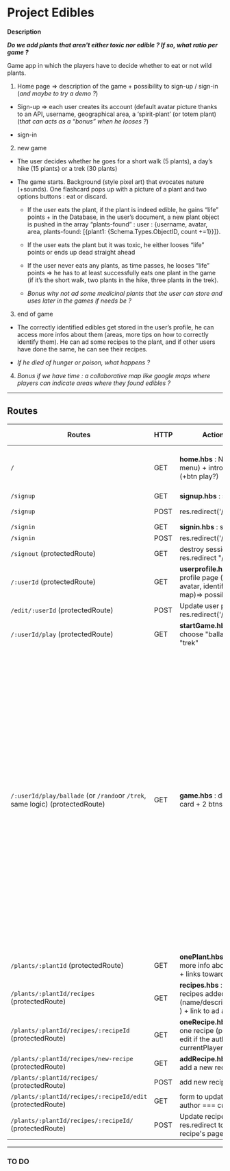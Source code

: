 # Project Edibles

**Description**
<br/>

_**Do we add plants that aren't either toxic nor edible ? If so, what ratio per game ?**_

Game app in which the players have to decide whether to eat or not wild plants.

1. Home page ⇒ description of the game + possibility to sign-up / sign-in (_and maybe to try a demo ?_)

- Sign-up ⇒ each user creates its account (default avatar picture thanks to an API, username, geographical area, a ‘spirit-plant’ (or totem plant) (t*hat can acts as a “bonus” when he looses ?*)

- sign-in

2. new game

- The user decides whether he goes for a short walk (5 plants), a day’s hike (15 plants) or a trek (30 plants)

- The game starts. Background (style pixel art) that evocates nature (+sounds). One flashcard pops up with a picture of a plant and two options buttons : eat or discard.

  - If the user eats the plant, if the plant is indeed edible, he gains “life” points + in the Database, in the user’s document, a new plant object is pushed in the array “plants-found” : user : {username, avatar, area, plants-found: [{plant1: {Schema.Types.ObjectID, count +=1}}]}.

  - If the user eats the plant but it was toxic, he either looses “life” points or ends up dead straight ahead

  - If the user never eats any plants, as time passes, he looses “life” points ⇒ he has to at least successfully eats one plant in the game (if it’s the short walk, two plants in the hike, three plants in the trek).

  - _Bonus why not ad some medicinal plants that the user can store and uses later in the games if needs be ?_

3. end of game

- The correctly identified edibles get stored in the user’s profile, he can access more infos about them (areas, more tips on how to correctly identify them). He can ad some recipes to the plant, and if other users have done the same, he can see their recipes.

- _If he died of hunger or poison, what happens ?_

4. _Bonus if we have time : a collaborative map like google maps where players can indicate areas where they found edibles ?_

---

## Routes

| Routes                                                                       | HTTP | Action/View                                                                                              | Client-side scripts                                                                                                                                                                                                                                                                                                                                                                                                                                                                                                                                                           | CSS                                                         |
| ---------------------------------------------------------------------------- | ---- | -------------------------------------------------------------------------------------------------------- | ----------------------------------------------------------------------------------------------------------------------------------------------------------------------------------------------------------------------------------------------------------------------------------------------------------------------------------------------------------------------------------------------------------------------------------------------------------------------------------------------------------------------------------------------------------------------------- | ----------------------------------------------------------- |
| `/`                                                                          | GET  | **home.hbs** : Nav (burger menu) + intro message (+btn play?)                                            |                                                                                                                                                                                                                                                                                                                                                                                                                                                                                                                                                                               | grid qui permet d'afficher/faire disparaître le burger menu |
| `/signup `                                                                   | GET  | **signup.hbs** : sign-up form                                                                            |                                                                                                                                                                                                                                                                                                                                                                                                                                                                                                                                                                               |                                                             |
| `/signup `                                                                   | POST | res.redirect('/:userId')                                                                                 | api call for avatar picture ?                                                                                                                                                                                                                                                                                                                                                                                                                                                                                                                                                 |                                                             |
| `/signin`                                                                    | GET  | **signin.hbs** : sign-in form                                                                            |                                                                                                                                                                                                                                                                                                                                                                                                                                                                                                                                                                               |
| `/signin`                                                                    | POST | res.redirect('/:userId/play')                                                                            |                                                                                                                                                                                                                                                                                                                                                                                                                                                                                                                                                                               |
| `/signout` (protectedRoute)                                                  | GET  | destroy session + res.redirect "/"                                                                       |                                                                                                                                                                                                                                                                                                                                                                                                                                                                                                                                                                               |
| `/:userId` (protectedRoute)                                                  | GET  | **userprofile.hbs** : User profile page (username, avatar, identified plants, map)=> possibility to edit | API request to display map                                                                                                                                                                                                                                                                                                                                                                                                                                                                                                                                                    |
| `/edit/:userId` (protectedRoute)                                             | POST | Update user profile + res.redirect('/:userId')                                                           |                                                                                                                                                                                                                                                                                                                                                                                                                                                                                                                                                                               |
| `/:userId/play` (protectedRoute)                                             | GET  | **startGame.hbs** : 3 btns to choose "ballade", "rando", "trek"                                          |                                                                                                                                                                                                                                                                                                                                                                                                                                                                                                                                                                               |
| `/:userId/play/ballade` (or `/rando`or `/trek`, same logic) (protectedRoute) | GET  | **game.hbs** : display flash card + 2 btns (discard/Eat)                                                 | Depending on the mode (rando, ballade ou trek), create an array CardsToPlay, randomly push X cards inside. Pop the first item on the list ==> currentCard . Use Axios to check in the DB if plant is edible/toxic. Variable "points" that changes based on that. Variable hasEaten increment by one each time the player eat an edible plant. If points === 0 OR currentCard.length === 0 => end of game. If points === 0 OR hasEaten too low => loose. Else win. Use Axios.post to increment the correctly identified plants in the DB. Redirect player towards profile page |
| `/plants/:plantId` (protectedRoute)                                          | GET  | **onePlant.hbs** : display more info about one plant + links towards recipes                             |                                                                                                                                                                                                                                                                                                                                                                                                                                                                                                                                                                               |
| `/plants/:plantId/recipes` (protectedRoute)                                  | GET  | **recipes.hbs** : list of recipes added by players (name/description/picture ) + link to ad a new recipe |                                                                                                                                                                                                                                                                                                                                                                                                                                                                                                                                                                               |
| `/plants/:plantId/recipes/:recipeId` (protectedRoute)                        | GET  | **oneRecipe.hbs** : detail of one recipe (possibility to edit if the author = currentPlayer)             |
| `/plants/:plantId/recipes/new-recipe` (protectedRoute)                       | GET  | **addRecipe.hbs** : form to add a new recipe                                                             |                                                                                                                                                                                                                                                                                                                                                                                                                                                                                                                                                                               |
| `/plants/:plantId/recipes/` (protectedRoute)                                 | POST | add new recipe in DB                                                                                     |                                                                                                                                                                                                                                                                                                                                                                                                                                                                                                                                                                               |
| `/plants/:plantId/recipes/:recipeId/edit` (protectedRoute)                   | GET  | form to update recipe if author === currentUser                                                          |                                                                                                                                                                                                                                                                                                                                                                                                                                                                                                                                                                               |
| `/plants/:plantId/recipes/:recipeId/` (protectedRoute)                       | POST | Update recipe in DB + res.redirect towards recipe's page                                                 |                                                                                                                                                                                                                                                                                                                                                                                                                                                                                                                                                                               |

---

### TO DO
